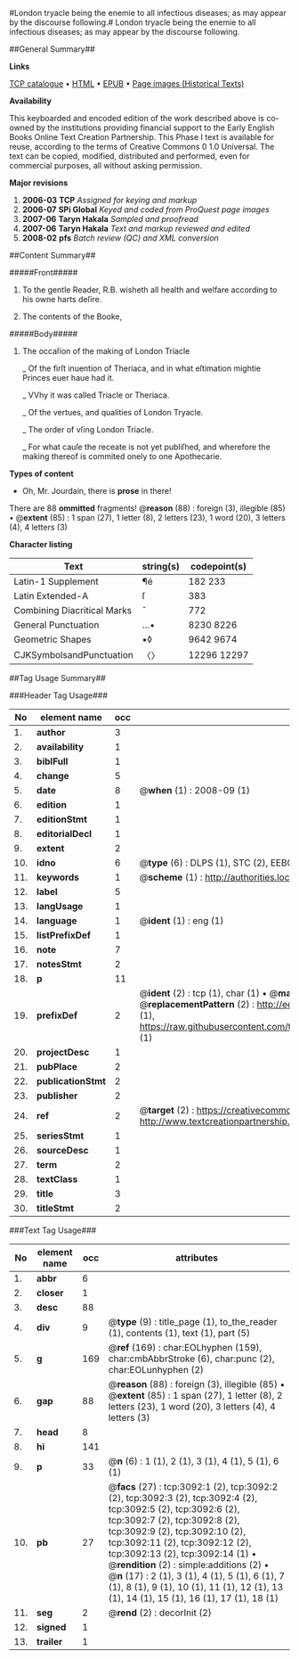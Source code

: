 #London tryacle being the enemie to all infectious diseases; as may appear by the discourse following.#
London tryacle being the enemie to all infectious diseases; as may appear by the discourse following.

##General Summary##

**Links**

[TCP catalogue](http://www.ota.ox.ac.uk/tcp/)  • 
[HTML](http://tei.it.ox.ac.uk/tcp/Texts-HTML/free/A06/A06273.html)  • 
[EPUB](http://tei.it.ox.ac.uk/tcp/Texts-EPUB/free/A06/A06273.epub) • 
[Page images (Historical Texts)](https://data.historicaltexts.jisc.ac.uk/view?pubId=eebo-99838704e&pageId=eebo-99838704e-3092-1)

**Availability**

This keyboarded and encoded edition of the
	       work described above is co-owned by the institutions
	       providing financial support to the Early English Books
	       Online Text Creation Partnership. This Phase I text is
	       available for reuse, according to the terms of Creative
	       Commons 0 1.0 Universal. The text can be copied,
	       modified, distributed and performed, even for
	       commercial purposes, all without asking permission.

**Major revisions**

1. __2006-03__ __TCP__ *Assigned for keying and markup*
1. __2006-07__ __SPi Global__ *Keyed and coded from ProQuest page images*
1. __2007-06__ __Taryn Hakala__ *Sampled and proofread*
1. __2007-06__ __Taryn Hakala__ *Text and markup reviewed and edited*
1. __2008-02__ __pfs__ *Batch review (QC) and XML conversion*

##Content Summary##

#####Front#####

1. To the gentle Reader, R.B. wisheth all health and welfare according to his owne harts deſire.

1. The contents of the Booke,

#####Body#####

1. The occaſion of the making of London Triacle

    _ Of the firſt inuention of Theriaca, and in what eſtimation mightie Princes euer haue had it.

    _ VVhy it was called Triacle or Theriaca.

    _ Of the vertues, and qualities of London Tryacle.

    _ The order of vſing London Triacle.

    _ For what cauſe the receate is not yet publiſhed, and wherefore the making thereof is commited onely to one Apothecarie.

**Types of content**

  * Oh, Mr. Jourdain, there is **prose** in there!

There are 88 **ommitted** fragments! 
 @__reason__ (88) : foreign (3), illegible (85)  •  @__extent__ (85) : 1 span (27), 1 letter (8), 2 letters (23), 1 word (20), 3 letters (4), 4 letters (3)

**Character listing**


|Text|string(s)|codepoint(s)|
|---|---|---|
|Latin-1 Supplement|¶é|182 233|
|Latin Extended-A|ſ|383|
|Combining             Diacritical Marks|̄|772|
|General Punctuation|…•|8230 8226|
|Geometric Shapes|▪◊|9642 9674|
|CJKSymbolsandPunctuation|〈〉|12296 12297|

##Tag Usage Summary##

###Header Tag Usage###

|No|element name|occ|attributes|
|---|---|---|---|
|1.|__author__|3||
|2.|__availability__|1||
|3.|__biblFull__|1||
|4.|__change__|5||
|5.|__date__|8| @__when__ (1) : 2008-09 (1)|
|6.|__edition__|1||
|7.|__editionStmt__|1||
|8.|__editorialDecl__|1||
|9.|__extent__|2||
|10.|__idno__|6| @__type__ (6) : DLPS (1), STC (2), EEBO-CITATION (1), PROQUEST (1), VID (1)|
|11.|__keywords__|1| @__scheme__ (1) : http://authorities.loc.gov/ (1)|
|12.|__label__|5||
|13.|__langUsage__|1||
|14.|__language__|1| @__ident__ (1) : eng (1)|
|15.|__listPrefixDef__|1||
|16.|__note__|7||
|17.|__notesStmt__|2||
|18.|__p__|11||
|19.|__prefixDef__|2| @__ident__ (2) : tcp (1), char (1)  •  @__matchPattern__ (2) : ([0-9\-]+):([0-9IVX]+) (1), (.+) (1)  •  @__replacementPattern__ (2) : http://eebo.chadwyck.com/downloadtiff?vid=$1&page=$2 (1), https://raw.githubusercontent.com/textcreationpartnership/Texts/master/tcpchars.xml#$1 (1)|
|20.|__projectDesc__|1||
|21.|__pubPlace__|2||
|22.|__publicationStmt__|2||
|23.|__publisher__|2||
|24.|__ref__|2| @__target__ (2) : https://creativecommons.org/publicdomain/zero/1.0/ (1), http://www.textcreationpartnership.org/docs/. (1)|
|25.|__seriesStmt__|1||
|26.|__sourceDesc__|1||
|27.|__term__|2||
|28.|__textClass__|1||
|29.|__title__|3||
|30.|__titleStmt__|2||


###Text Tag Usage###

|No|element name|occ|attributes|
|---|---|---|---|
|1.|__abbr__|6||
|2.|__closer__|1||
|3.|__desc__|88||
|4.|__div__|9| @__type__ (9) : title_page (1), to_the_reader (1), contents (1), text (1), part (5)|
|5.|__g__|169| @__ref__ (169) : char:EOLhyphen (159), char:cmbAbbrStroke (6), char:punc (2), char:EOLunhyphen (2)|
|6.|__gap__|88| @__reason__ (88) : foreign (3), illegible (85)  •  @__extent__ (85) : 1 span (27), 1 letter (8), 2 letters (23), 1 word (20), 3 letters (4), 4 letters (3)|
|7.|__head__|8||
|8.|__hi__|141||
|9.|__p__|33| @__n__ (6) : 1 (1), 2 (1), 3 (1), 4 (1), 5 (1), 6 (1)|
|10.|__pb__|27| @__facs__ (27) : tcp:3092:1 (2), tcp:3092:2 (2), tcp:3092:3 (2), tcp:3092:4 (2), tcp:3092:5 (2), tcp:3092:6 (2), tcp:3092:7 (2), tcp:3092:8 (2), tcp:3092:9 (2), tcp:3092:10 (2), tcp:3092:11 (2), tcp:3092:12 (2), tcp:3092:13 (2), tcp:3092:14 (1)  •  @__rendition__ (2) : simple:additions (2)  •  @__n__ (17) : 2 (1), 3 (1), 4 (1), 5 (1), 6 (1), 7 (1), 8 (1), 9 (1), 10 (1), 11 (1), 12 (1), 13 (1), 14 (1), 15 (1), 16 (1), 17 (1), 18 (1)|
|11.|__seg__|2| @__rend__ (2) : decorInit (2)|
|12.|__signed__|1||
|13.|__trailer__|1||

